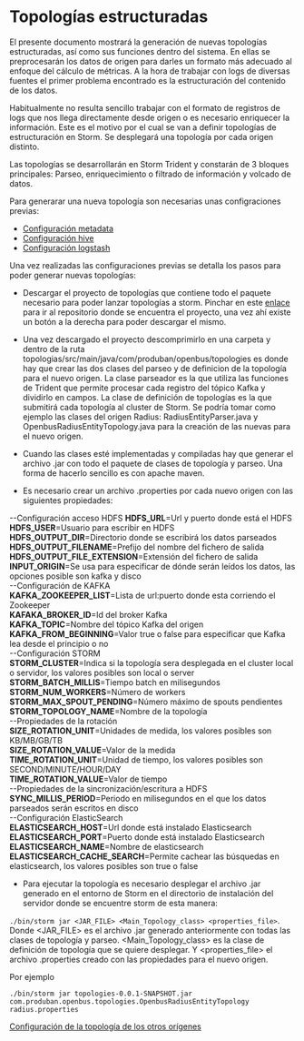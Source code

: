 # Topologías estructuradas

El presente documento mostrará la generación de nuevas topologías estructuradas, así como sus funciones dentro del sistema.
En ellas se preprocesarán los datos de origen para darles un formato más adecuado al enfoque del cálculo de métricas.
A la hora de trabajar con logs de diversas fuentes el primer problema encontrado es la estructuración del contenido de los datos.

Habitualmente no resulta sencillo trabajar con el formato de registros de logs que nos llega directamente desde origen o es necesario enriquecer la información. Este es el motivo por el cual se van a definir topologías de estructuración en Storm. Se desplegará una topología por cada origen distinto.

Las topologías se desarrollarán en Storm Trident y constarán de 3 bloques principales: Parseo, enriquecimiento o filtrado de información y volcado de datos.

Para generarar una nueva topología son necesarias unas configraciones previas:

- [Configuración metadata](docs/README_metadata.md)
- [Configuración hive](docs/README_hive.md)
- [Configuración logstash](docs/README_logstash.md)

Una vez realizadas las configuraciones previas se detalla los pasos para poder generar nuevas topologías:

* Descargar el proyecto de topologías que contiene todo el paquete necesario para poder lanzar topologías a storm.
  Pinchar en este [enlace](https://github.com/Produban/openbus/tree/topologias) para ir al repositorio donde se encuentra el proyecto, una vez ahí existe un botón a la derecha para poder descargar el mismo.

* Una vez descargado el proyecto descomprimirlo en una carpeta y dentro de la ruta topologias/src/main/java/com/produban/openbus/topologies es donde hay que crear las dos clases del parseo y de definicion de
la topología para el nuevo origen. La clase parseador es la que utiliza las funciones de Trident que permite procesar cada registro del tópico Kafka y dividirlo en campos. La clase de definición de topologías es la que submitirá cada topología al cluster de Storm. Se podría tomar como ejemplo las clases del origen Radius: RadiusEntityParser.java y
OpenbusRadiusEntityTopology.java para la creación de las nuevas para el nuevo origen.

* Cuando las clases esté implementadas y compiladas hay que generar el archivo .jar con todo el paquete de clases de topología y parseo. Una forma de hacerlo sencillo es con apache maven.



* Es necesario crear un archivo .properties por cada nuevo origen con las siguientes propiedades:

--Configuración acceso HDFS
**HDFS_URL**=Url y puerto donde está el HDFS  
**HDFS_USER**=Usuario para escribir en HDFS  
**HDFS_OUTPUT_DIR**=Directorio donde se escribirá los datos parseados  
**HDFS_OUTPUT_FILENAME**=Prefijo del nombre del fichero de salida  
**HDFS_OUTPUT_FILE_EXTENSION**=Extensión del fichero de salida  
**INPUT_ORIGIN**=Se usa para especificar de dónde serán leídos los datos, las opciones posible son kafka y disco  
--Configuración de KAFKA   
**KAFKA_ZOOKEEPER_LIST**=Lista de url:puerto donde esta corriendo el Zookeeper  
**KAFAKA_BROKER_ID**=Id del broker Kafka  
**KAFKA_TOPIC**=Nombre del tópico Kafka del origen  
**KAFKA_FROM_BEGINNING**=Valor true o false para especificar que Kafka lea desde el principio o no  
--Configuración STORM  
**STORM_CLUSTER**=Indica si la topología sera desplegada en el cluster local o servidor, los valores posibles son local o server  
**STORM_BATCH_MILLIS**=Tiempo batch en milisegundos  
**STORM_NUM_WORKERS**=Número de workers  
**STORM_MAX_SPOUT_PENDING**=Número máximo de spouts pendientes  
**STORM_TOPOLOGY_NAME**=Nombre de la topología  
--Propiedades de la rotación  
**SIZE_ROTATION_UNIT**=Unidades de medida, los valores posibles son KB/MB/GB/TB  
**SIZE_ROTATION_VALUE**=Valor de la medida  
**TIME_ROTATION_UNIT**=Unidad de tiempo, los valores posibles son SECOND/MINUTE/HOUR/DAY  
**TIME_ROTATION_VALUE**=Valor de tiempo  
--Propiedades de la sincronización/escritura a HDFS  
**SYNC_MILLIS_PERIOD**=Periodo en milisegundos en el que los datos parseados serán escritos en disco   
--Configuración ElasticSearch  
**ELASTICSEARCH_HOST**=Url donde está instalado Elasticsearch  
**ELASTICSEARCH_PORT**=Puerto donde está instalado Elasticsearch  
**ELASTICSEARCH_NAME**=Nombre de elasticsearch   
**ELASTICSEARCH_CACHE_SEARCH**=Permite cachear las búsquedas en elasticsearch, los valores posibles son true o false  


* Para ejecutar la topología es necesario desplegar el archivo .jar generado en el entorno de Storm en el directorio de instalación del servidor donde se encuentre storm de esta manera:

`./bin/storm jar <JAR_FILE> <Main_Topology_class> <properties_file>`. Donde <JAR_FILE> es el archivo .jar generado anteriormente con todas las clases de topología y parseo. <Main_Topology_class> es la clase de definición de topología que se quiere desplegar. Y <properties_file> el archivo .properties creado con las propiedades para el nuevo origen.

Por ejemplo

`./bin/storm jar topologies-0.0.1-SNAPSHOT.jar com.produban.openbus.topologies.OpenbusRadiusEntityTopology radius.properties`


[Configuración de la topología de los otros orígenes](doc/README_topologia_conf.md)
